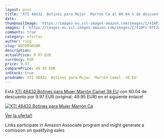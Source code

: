 ```yaml
---
layout: post
title: 'XTI 48432  Botines para Mujer  Marrón Ca al 80.04 % de descuento'
date: 
thumbnailImage: 'https://images-eu.ssl-images-amazon.com/images/I/410Px-0ff2L._SL200_.jpg'
images: [ 'https://images-eu.ssl-images-amazon.com/images/I/410Px-0ff2L._SL200_.jpg' ]
comments: true
category: ofertas
author: ring
slug: B07D99KVHR
description:
actualPrice: 9.97 EUR
currency: EUR
price: 9.97
comparePrice: 49.95 EUR
inStock: true
prodname: XTI 48432  Botines para Mujer  Marrón Camel  38 EU
---
```


Está [XTI 48432  Botines para Mujer  Marrón Camel  38 EU](https://www.amazon.es/dp/B07D99KVHR/?tag=tolees-21) con 80.04 de descuento por 9.97 EUR (original: 49.95 EUR) en el siguiente enlace!

[![XTI 48432  Botines para Mujer  Marrón Ca](https://images-eu.ssl-images-amazon.com/images/I/410Px-0ff2L._SL200_.jpg)](https://www.amazon.es/dp/B07D99KVHR/?tag=tolees-21)

[Ver la oferta!!](https://www.amazon.es/dp/B07D99KVHR/?tag=tolees-21)

Links participate in Amazon Associate program and might generate a comission on qualifying sales


